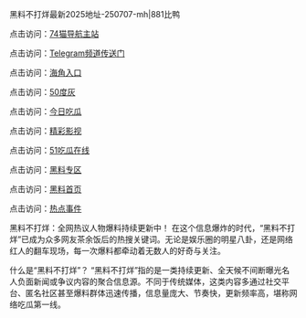 黑料不打烊最新2025地址-250707-mh|881比鸭

点击访问：<a href="https://74mao.com/">74猫导航主站</a>

点击访问：<a href="https://74mao.com/">Telegram频道传送门</a>

点击访问：<a href="https://hj-260.pages.dev/">海角入口</a>

点击访问：<a href="https://pi1-01.pages.dev/">50度灰</a>

点击访问：<a href="https://sdfsh.pages.dev/">今日吃瓜</a>

点击访问：<a href="https://haef.pages.dev/">精彩影视</a>

点击访问：<a href="https://gdas.pages.dev/">51吃瓜在线</a>

点击访问：<a href="https://qfwfg.pages.dev/">黑料专区</a>

点击访问：<a href="https://fge-7ja.pages.dev/">黑料首页</a>

点击访问：<a href="https://ert-6he.pages.dev/">热点事件</a>

黑料不打烊：全网热议人物爆料持续更新中！
在这个信息爆炸的时代，“黑料不打烊”已成为众多网友茶余饭后的热搜关键词。无论是娱乐圈的明星八卦，还是网络红人的翻车现场，每一次爆料都牵动着无数人的好奇与关注。

什么是“黑料不打烊”？
“黑料不打烊”指的是一类持续更新、全天候不间断曝光名人负面新闻或争议内容的聚合信息源。不同于传统媒体，这类内容多通过社交平台、匿名社区甚至爆料群体迅速传播，信息量庞大、节奏快，更新频率高，堪称网络吃瓜第一线。
